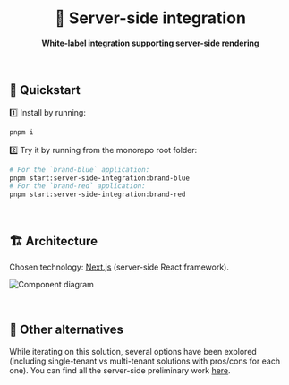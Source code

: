 <div align="center">
    <h1>🧪 Server-side integration</h1>
    <strong>White-label integration supporting server-side rendering</strong>
</div>
<br>
<br>

## 🚀 Quickstart

1️⃣ Install by running:

```bash
pnpm i
```

2️⃣ Try it by running from the monorepo root folder:

```bash
# For the `brand-blue` application:
pnpm start:server-side-integration:brand-blue
# For the `brand-red` application:
pnpm start:server-side-integration:brand-red
```

<br>

## 🏗 Architecture

Chosen technology: [Next.js](https://nextjs.org/) (server-side React framework).

![Component diagram](https://user-images.githubusercontent.com/10498826/187178585-38eadda1-8103-4c07-b528-4591a9cec7e7.png)

<br>

## 🚧 Other alternatives

While iterating on this solution, several options have been explored (including single-tenant vs multi-tenant solutions with pros/cons for each one).
You can find all the server-side preliminary work [here](https://github.com/adbayb/poc-white-label/tree/server-side-alternatives).

